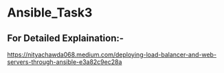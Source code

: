 # Ansible_Task3



## For Detailed Explaination:-


https://nityachawda068.medium.com/deploying-load-balancer-and-web-servers-through-ansible-e3a82c9ec28a
